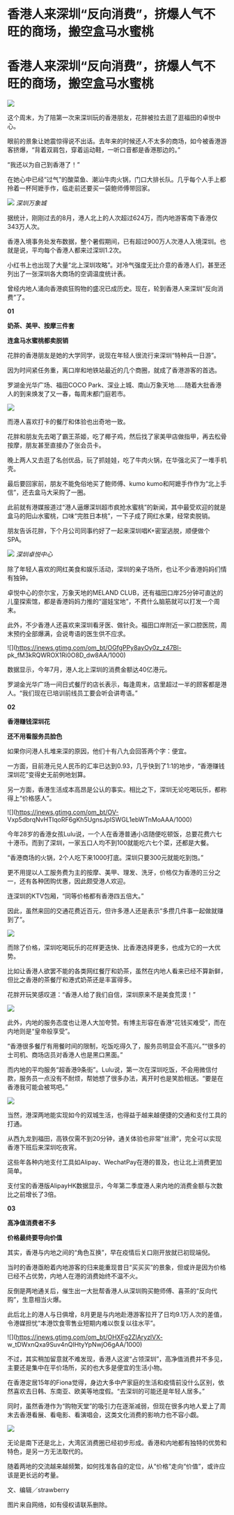 # 香港人来深圳“反向消费”，挤爆人气不旺的商场，搬空盒马水蜜桃

# 香港人来深圳“反向消费”，挤爆人气不旺的商场，搬空盒马水蜜桃

![](https://inews.gtimg.com/om_bt/OFST5bIcfXxoyx_p9X26i_UVP_QK6dNyz9c2cK3O3s92sAA/1000)

这个周末，为了陪第一次来深圳玩的香港朋友，花胖被拉去逛了逛福田的卓悦中心。

眼前的景象让她震惊得说不出话。去年来的时候还人不太多的商场，如今被香港游客挤爆，“背着双肩包，穿着运动鞋，一听口音都是香港那边的。”

“我还以为自己到香港了！”

在她心中已经“过气”的酸菜鱼、潮汕牛肉火锅，门口大排长队。几乎每个人手上都拎着一杯阿嬷手作，临走前还要买一袋鲍师傅带回家。

![](https://inews.gtimg.com/om_bt/OF7fmPnbb3En3tpz6EYNpItwrQhHwcB5fyjUdGjZGmo4IAA/1000)
_深圳万象城_

据统计，刚刚过去的8月，港人北上的人次超过624万，而内地游客南下香港仅343万人次。

香港入境事务处发布数据，整个暑假期间，已有超过900万人次港人入境深圳。也就是说，平均每个香港人都来过深圳1.2次。

小红书上也出现了大量“北上深圳攻略”。对冷气强度无比介意的香港人们，甚至还列出了一张深圳各大商场的空调温度统计表。

曾经内地人涌向香港疯狂购物的盛况已成历史。现在，轮到香港人来深圳“反向消费”了。

**01**

**奶茶、美甲、按摩三件套**

**连盒马水蜜桃都卖脱销**

花胖的香港朋友是她的大学同学，说现在年轻人很流行来深圳“特种兵一日游”。

因为时间紧任务重，离口岸和地铁站最近的几个商圈，就成了香港游客的首选。

罗湖金光华广场、福田COCO Park、深业上城、南山万象天地……随着大批香港人的到来焕发了又一春，每周末都门庭若市。

![](https://inews.gtimg.com/om_bt/On4sLe7ueFRcDZ4150w5PfxCmq0E3VGGo4UMUtF3rrff4AA/1000)

而港人喜欢打卡的餐厅和体验也出奇地一致。

花胖和朋友先去喝了霸王茶姬，吃了椰子鸡，然后找了家美甲店做指甲，再去松骨按摩，朋友甚至直接办了张会员卡。

晚上两人又去逛了名创优品，玩了抓娃娃，吃了牛肉火锅，在华强北买了一堆手机壳。

最后要回家前，朋友不能免俗地买了鲍师傅、kumo kumo和阿嬷手作作为“北上手信”，还去盒马大采购了一圈。

此前就有港媒报道过“港人逼爆深圳超市疯抢水蜜桃”的新闻，其中最受欢迎的就是盒马的阳山水蜜桃，口味“完胜日本桃”，一下子成了网红水果，经常卖脱销。

朋友告诉花胖，下个月公司同事约好了一起来深圳唱K+密室逃脱，顺便做个SPA。

![](https://inews.gtimg.com/om_bt/O3MvLrJqe3aYaDmiJ1Whvy2_4DzrgbwFjRkd_7mRp8Xn8AA/1000)
_深圳卓悦中心_

除了年轻人喜欢的网红美食和娱乐活动，深圳的亲子场所，也让不少香港妈妈们情有独钟。

卓悦中心的奈尔宝，万象天地的MELAND CLUB，还有福田口岸25分钟可直达的儿童探索馆，都是香港妈妈力推的“遛娃宝地”，不费什么脑筋就可以打发一个周末。

此外，不少香港人还喜欢来深圳看牙医、做针灸。福田口岸附近一家口腔医院，周末预约全部爆满，会说粤语的医生供不应求。

![](https://inews.gtimg.com/om_bt/OGfgPPy8ayOy0z_z47Bl-
pk_fM3kRQWROX1Ri0O8D_dw8AA/1000)

数据显示，今年7月，港人北上深圳的消费金额达40亿港元。

罗湖金光华广场一间日式餐厅的店长表示，每逢周末，店里超过一半的顾客都是港人。“我们现在已培训前线员工要会听会讲粤语。”

**02**

**香港赚钱深圳花**

**还不用看服务员脸色**

如果你问港人扎堆来深的原因，他们十有八九会回答两个字：便宜。

一方面，目前港元兑人民币的汇率已达到0.93，几乎快到了1:1的地步，“香港赚钱深圳花”变得史无前例地划算。

另一方面，香港生活成本高昂是公认的事实。相比之下，深圳无论吃喝玩乐，都称得上“价格感人”。

![](https://inews.gtimg.com/om_bt/OV-
Vxp5dbrqNvHTIqoRF6gKh5UgnsJpISWGL1ebWTnMoAAA/1000)

今年28岁的香港女孩Lulu说，一个人在香港普通小店随便吃顿饭，总要花费六七十港币。而到了深圳，一家五口人均不到100就能吃六七个菜，还都是大餐。

“香港商场的火锅，2个人吃下来1000打底。深圳只要300元就能吃到饱。”

更不用提以人工服务费为主的按摩、美甲、理发、洗牙，价格仅为香港的三分之一，还有各种团购优惠，因此颇受港人欢迎。

连深圳的KTV包厢，“同等价格都有香港四五倍大。”

因此，虽然来回的交通花费近百元，但许多港人还是表示“多攒几件事一起做就赚到了”。

![](https://inews.gtimg.com/om_bt/ONwRSlYuYuxb3_7zxULdOCNI8r0KVHJ8tACr_waq7cJdIAA/1000)

而除了价格，深圳吃喝玩乐的花样更迭快、比香港选择更多，也成为它的一大优势。

比如让香港人欲罢不能的各类网红餐厅和奶茶，虽然在内地人看来已经不算新鲜，但比之香港的茶餐厅和港式奶茶还是丰富得多。

花胖开玩笑感叹道：“香港人给了我们自信，深圳原来不是美食荒漠！”

![](https://inews.gtimg.com/om_bt/Od4iHeBwuZAWwOXRBANUR5kZEkgznlH1gT2b3dryL5lVEAA/1000)

此外，内地的服务态度也让港人大加夸赞。有博主形容在香港“花钱买难受”，而在内地则是“皇帝般享受”。

“香港很多餐厅有用餐时间的限制，吃饭吃得久了，服务员明显会不高兴。”“很多的士司机、商场店员对香港人也是黑口黑面。”

而内地的平均服务“超香港9条街”。Lulu说，第一次在深圳吃饭，不会用微信付款，服务员一点没有不耐烦，帮她想了很多办法，离开时也是笑脸相送。“要是在香港我可能会被骂吧。”

![](https://inews.gtimg.com/om_bt/OwXYGHbQKgrhLO2B0Gs241G0KdvSqrrimj2lMFToQ4yfQAA/1000)

当然，港深两地能实现如今的双城生活，也得益于越来越便捷的交通和支付工具的打通。

从西九龙到福田，高铁仅需不到20分钟，通关体验也非常“丝滑”，完全可以实现香港下班后来深圳吃夜宵。

这些年各种内地支付工具如Alipay、WechatPay在港的普及，也让北上消费更加简单。

支付宝的香港版AlipayHK数据显示，今年第二季度港人来内地的消费金额与次数比之前增长了3倍。

**03**

**高净值消费者不多**

**价格最终要导向价值**

其实，香港与内地之间的“角色互换”，早在疫情后关口刚开放就已初现端倪。

当时的香港亟盼着内地游客的归来能重现昔日“买买买”的景象，但或许是因为价格已经不占优势，内地人在港的消费始终不温不火。

反倒是两地通关后，催生出一大批帮香港人从深圳购买鲍师傅、喜茶的“反向代购”，生意相当火爆。

此后北上的港人与日俱增，8月更是与内地赴港游客拉开了日均9.1万人次的差值，令港媒担忧“本港饮食零售业短期内难以恢复以往水平”。

![](https://inews.gtimg.com/om_bt/OHXFg2ZlAryzlVX-
w_tDWxnQxa9Suv4nQIHtyYpNwjO6gAA/1000)

不过，其实稍加留意就不难发现，香港人这波“占领深圳”，高净值消费并不多见，主要还是集中在平价场所，买的也大多是便宜的生活小物。

在香港定居15年的Fiona觉得，身边大多中产家庭的生活和疫情前没什么区别，依然喜欢去日韩、东南亚、欧美等地度假。“去深圳的可能还是年轻人居多。”

同时，虽然香港作为“购物天堂”的吸引力在逐渐减弱，但现在很多内地人爱上了周末去香港看展、看电影、看演唱会，这类文化消费的影响力也不容小觑。

![](https://inews.gtimg.com/om_bt/OrYMxOYvztNvGqe39wUdxTpD_3SqPTT_svXguXW0uRV6gAA/1000)

无论是南下还是北上，大湾区消费圈已经初步形成。香港和内地都有独特的优势和特色，是另一方无法取代的。

随着两地的交流越来越频繁，如何找准各自的定位，从“价格”走向“价值”，或许应该是更长远的考量。

文、编辑／strawberry

图片来自网络，如有侵权请联系删除。

